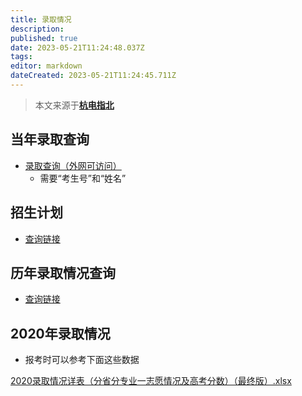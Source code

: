 ```yaml
---
title: 录取情况
description: 
published: true
date: 2023-05-21T11:24:48.037Z
tags: 
editor: markdown
dateCreated: 2023-05-21T11:24:45.711Z
---
```


> 本文来源于[**杭电指北**](https://www.yuque.com/hduer/guide)

## 当年录取查询

- [录取查询（外网可访问）](http://zhaosheng0.hdu.edu.cn/Template/Default/search.asp)
    - 需要“考生号”和“姓名”

## 招生计划

- [查询链接](http://zhaosheng.hdu.edu.cn/list.php?cid=67#)

## 历年录取情况查询

- [查询链接](http://zhaosheng.hdu.edu.cn/list.php?cid=28)

## 2020年录取情况

- 报考时可以参考下面这些数据

[2020录取情况详表（分省分专业一志愿情况及高考分数）（最终版）.xlsx](https://www.yuque.com/attachments/yuque/0/2021/xlsx/2596791/1624792182873-f96a4f59-3a2b-4106-ba51-ca9824c65796.xlsx)
